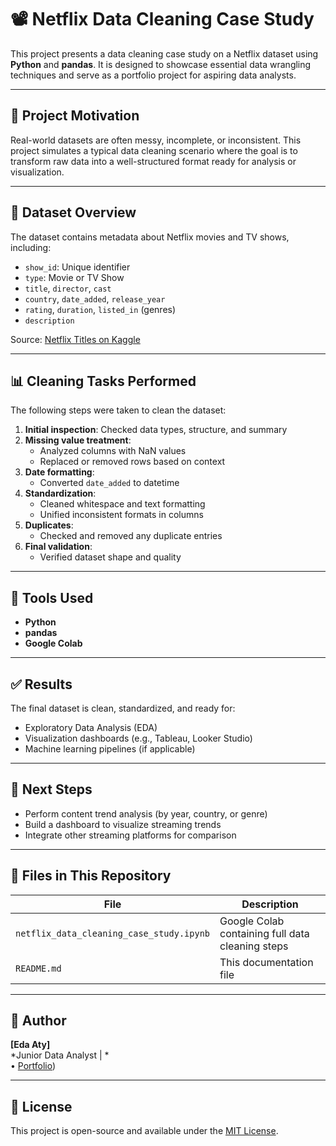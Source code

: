 # 📽️ Netflix Data Cleaning Case Study

This project presents a data cleaning case study on a Netflix dataset using **Python** and **pandas**. It is designed to showcase essential data wrangling techniques and serve as a portfolio project for aspiring data analysts.

---

## 🚀 Project Motivation

Real-world datasets are often messy, incomplete, or inconsistent. This project simulates a typical data cleaning scenario where the goal is to transform raw data into a well-structured format ready for analysis or visualization.

---

## 📂 Dataset Overview

The dataset contains metadata about Netflix movies and TV shows, including:

- `show_id`: Unique identifier
- `type`: Movie or TV Show
- `title`, `director`, `cast`
- `country`, `date_added`, `release_year`
- `rating`, `duration`, `listed_in` (genres)
- `description`

Source: [Netflix Titles on Kaggle](https://www.kaggle.com/datasets/shivamb/netflix-shows)

---

## 📊 Cleaning Tasks Performed

The following steps were taken to clean the dataset:

1. **Initial inspection**: Checked data types, structure, and summary
2. **Missing value treatment**:
   - Analyzed columns with NaN values
   - Replaced or removed rows based on context
3. **Date formatting**:
   - Converted `date_added` to datetime
4. **Standardization**:
   - Cleaned whitespace and text formatting
   - Unified inconsistent formats in columns
5. **Duplicates**:
   - Checked and removed any duplicate entries
6. **Final validation**:
   - Verified dataset shape and quality

---

## 🧰 Tools Used

- **Python**
- **pandas**
- **Google Colab**

---

## ✅ Results

The final dataset is clean, standardized, and ready for:

- Exploratory Data Analysis (EDA)
- Visualization dashboards (e.g., Tableau, Looker Studio)
- Machine learning pipelines (if applicable)

---

## 🚀 Next Steps

- Perform content trend analysis (by year, country, or genre)
- Build a dashboard to visualize streaming trends
- Integrate other streaming platforms for comparison

---

## 📁 Files in This Repository

| File | Description |
|------|-------------|
| `netflix_data_cleaning_case_study.ipynb` | Google Colab  containing full data cleaning steps |
| `README.md` | This documentation file |

---

## 👤 Author

**[Eda Aty]**  
*Junior  Data Analyst | *  
• [Portfolio](https://github.com/eda-aty/Portfolio-Guide))

---

## 📝 License

This project is open-source and available under the [MIT License](LICENSE).

